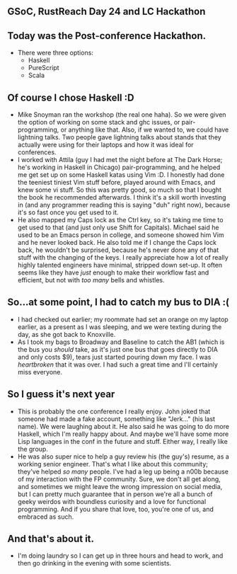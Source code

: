 ## GSoC, RustReach Day 24 and LC Hackathon

## Today was the Post-conference Hackathon.
- There were three options:
  - Haskell
  - PureScript
  - Scala
  
## Of course I chose Haskell :D
- Mike Snoyman ran the workshop (the real one haha). So we were given the option of working on some stack and ghc issues,
  or pair-programming, or anything like that. Also, if we wanted to, we could have lightning talks. Two people gave lightning
  talks about stands that they actually were using for their laptops and how it was ideal for conferences.
- I worked with Attila (guy I had met the night before at The Dark Horse; he's working in Haskell in Chicago) pair-programming,
  and he helped me get set up on some Haskell katas using Vim :D. I honestly had done the teeniest tiniest Vim stuff before,
  played around with Emacs, and knew some vi stuff. So this was pretty good, so much so that I bought the book he recommended
  afterwards. I think it's a skill worth investing in (and any programmer reading this is saying "duh" right now), because
  it's so fast once you get used to it. 
- He also mapped my Caps lock as the Ctrl key, so it's taking me time to get used to that (and just only use Shift for Capitals).
  Michael said he used to be an Emacs person in college, and someone showed him Vim and he never looked back. He also told me
  if I change the Caps lock back, he wouldn't be surprised, because he's never done any of that stuff with the changing of the keys. I really appreciate how a lot of really highly talented engineers have minimal, stripped down set-up. It often seems like
  they have *just* enough to make their workflow fast and efficient, but not with *too many* bells and whistles.
  
## So...at some point, I had to catch my bus to DIA :(
- I had checked out earlier; my roommate had set an orange on my laptop earlier, as a present as I was sleeping, and we were
  texting during the day, as she got back to Knoxville. 
- As I took my bags to Broadway and Baseline to catch the AB1 (which is the bus you *should* take, as it's just one bus that
  goes directly to DIA and only costs $9), tears just started pouring down my face. I was *heartbroken* that it was over.
  I had such a great time and I'll certainly miss everyone.
  
## So I guess it's next year
- This is probably the one conference I really enjoy. John joked that someone had made a fake account, something like 
  "Jerk..." (his last name). We were laughing about it. He also said he was going to do more Haskell, which I'm really
  happy about. And maybe we'll have some more Lisp languages in the conf in the future and stuff. Either way, I really
  like the group. 
- He was also super nice to help a guy review his (the guy's) resume, as a working senior engineer. That's what I like about this community;
  they've helped *so many* people. I've had a leg up being a n00b because of my interaction with the FP community. 
  Sure, we don't all get along, and sometimes we might leave the wrong impression on social media, but I can pretty much
  guarantee that in person we're all a bunch of geeky weirdos with boundless curiosity and a love for functional programming.
  And if you share that love, too, you're one of us, and embraced as such.
  
## And that's about it.
- I'm doing laundry so I can get up in three hours and head to work, and then go drinking in the evening with some scientists.
